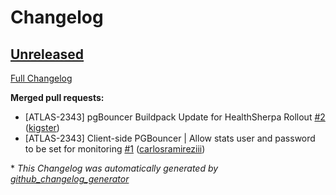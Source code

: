# Changelog

## [Unreleased](https://github.com/healthsherpa/heroku-buildpack-pgbouncer/tree/HEAD)

[Full Changelog](https://github.com/healthsherpa/heroku-buildpack-pgbouncer/compare/8cfdd9645cfc251b77a8d28ff575f087c39ab70d...HEAD)

**Merged pull requests:**

- \[ATLAS-2343\] pgBouncer Buildpack Update for HealthSherpa Rollout [\#2](https://github.com/healthsherpa/heroku-buildpack-pgbouncer/pull/2) ([kigster](https://github.com/kigster))
- \[ATLAS-2343\] Client-side PGBouncer | Allow stats user and password to be set for monitoring [\#1](https://github.com/healthsherpa/heroku-buildpack-pgbouncer/pull/1) ([carlosramireziii](https://github.com/carlosramireziii))



\* *This Changelog was automatically generated by [github_changelog_generator](https://github.com/github-changelog-generator/github-changelog-generator)*
